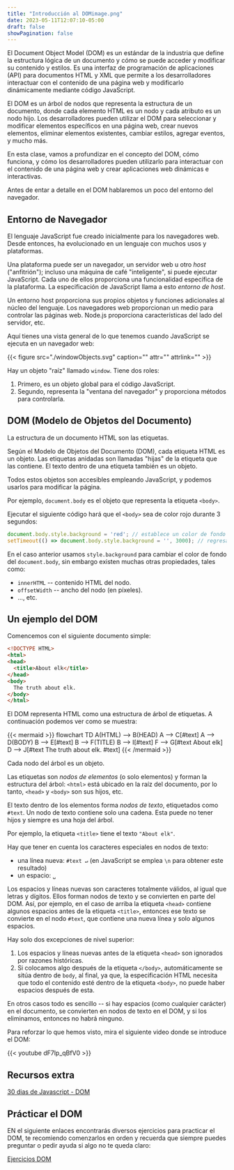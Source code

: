 ```yaml
---
title: "Introducción al DOMimage.png"
date: 2023-05-11T12:07:10-05:00
draft: false
showPagination: false
---
```



El Document Object Model (DOM) es un estándar de la industria que define la estructura lógica de un documento y cómo se puede acceder y modificar su contenido y estilos. Es una interfaz de programación de aplicaciones (API) para documentos HTML y XML que permite a los desarrolladores interactuar con el contenido de una página web y modificarlo dinámicamente mediante código JavaScript.

El DOM es un árbol de nodos que representa la estructura de un documento, donde cada elemento HTML es un nodo y cada atributo es un nodo hijo. Los desarrolladores pueden utilizar el DOM para seleccionar y modificar elementos específicos en una página web, crear nuevos elementos, eliminar elementos existentes, cambiar estilos, agregar eventos, y mucho más.

En esta clase, vamos a profundizar en el concepto del DOM, cómo funciona, y cómo los desarrolladores pueden utilizarlo para interactuar con el contenido de una página web y crear aplicaciones web dinámicas e interactivas.

Antes de entar a detalle en el DOM hablaremos un poco del entorno del navegador.

## Entorno de Navegador

El lenguaje JavaScript fue creado inicialmente para los navegadores web. Desde entonces, ha evolucionado en un lenguaje con muchos usos y plataformas.

Una plataforma puede ser un navegador, un servidor web u otro *host* ("anfitrión"); incluso una máquina de café "inteligente", si puede ejecutar JavaScript. Cada uno de ellos proporciona una funcionalidad específica de la plataforma. La especificación de JavaScript llama a esto *entorno de host*.

Un entorno host proporciona sus propios objetos y funciones adicionales al núcleo del lenguaje. Los navegadores web proporcionan un medio para controlar las páginas web. Node.js proporciona características del lado del servidor, etc.

Aquí tienes una vista general de lo que tenemos cuando JavaScript se ejecuta en un navegador web:

{{< figure src="./windowObjects.svg" caption="" attr="" attrlink="" >}}

Hay un objeto "raíz" llamado `window`. Tiene dos roles:

1. Primero, es un objeto global para el código JavaScript.
2. Segundo, representa la "ventana del navegador" y proporciona métodos para controlarla.

## DOM (Modelo de Objetos del Documento)

La estructura de un documento HTML son las etiquetas.

Según el Modelo de Objetos del Documento (DOM), cada etiqueta HTML es un objeto. Las etiquetas anidadas son llamadas "hijas" de la etiqueta que las contiene. El texto dentro de una etiqueta también es un objeto.

Todos estos objetos son accesibles empleando JavaScript, y podemos usarlos para modificar la página.

Por ejemplo, `document.body` es el objeto que representa la etiqueta `<body>`.

Ejecutar el siguiente código hará que el `<body>` sea de color rojo durante 3 segundos:

```js run
document.body.style.background = 'red'; // establece un color de fondo rojo
setTimeout(() => document.body.style.background = '', 3000); // regresa el color de fondo original despues de 3 segundos
```

En el caso anterior usamos `style.background` para cambiar el color de fondo del `document.body`, sin embargo existen muchas otras propiedades, tales como:

- `innerHTML` -- contenido HTML del nodo.
- `offsetWidth` -- ancho del nodo (en píxeles).
- ..., etc.

## Un ejemplo del DOM

Comencemos con el siguiente documento simple:

```html run no-beautify
<!DOCTYPE HTML>
<html>
<head>
  <title>About elk</title>
</head>
<body>
  The truth about elk.
</body>
</html>
```

El DOM representa HTML como una estructura de árbol de etiquetas. A continuación podemos ver como se muestra:

{{< mermaid >}}
flowchart TD
A(HTML) --> B(HEAD)
A --> C[#text]
A --> D(BODY)
B --> E[#text]
B --> F(TITLE)
B --> I[#text]
F --> G[#text About elk]
D --> J[#text The truth about elk. #text]
{{< /mermaid >}}
 
Cada nodo del árbol es un objeto.

Las etiquetas son *nodos de elementos* (o solo elementos) y forman la estructura del árbol: `<html>` está ubicado en la raíz del documento, por lo tanto, `<head>` y `<body>` son sus hijos, etc.

El texto dentro de los elementos forma *nodos de texto*, etiquetados como `#text`. Un nodo de texto contiene solo una cadena. Esta puede no tener hijos y siempre es una hoja del árbol.

Por ejemplo, la etiqueta `<title>` tiene el texto `"About elk"`.

Hay que tener en cuenta los caracteres especiales en nodos de texto:

- una línea nueva: `#text ↵` (en JavaScript se emplea `\n` para obtener este resultado)
- un espacio: `␣`

Los espacios y líneas nuevas son caracteres totalmente válidos, al igual que letras y dígitos. Ellos forman nodos de texto y se convierten en parte del DOM. Así, por ejemplo, en el caso de arriba la etiqueta `<head>` contiene algunos espacios antes de la etiqueta `<title>`, entonces ese texto se convierte en el nodo `#text`, que contiene una nueva línea y solo algunos espacios.

Hay solo dos excepciones de nivel superior:
1. Los espacios y líneas nuevas antes de la etiqueta `<head>` son ignorados por razones históricas.
2. Si colocamos algo después de la etiqueta `</body>`, automáticamente se sitúa dentro de `body`, al final, ya que, la especificación HTML necesita que todo el contenido esté dentro de la etiqueta `<body>`, no puede haber espacios después de esta.

En otros casos todo es sencillo -- si hay espacios (como cualquier carácter) en el documento, se convierten en nodos de texto en el DOM, y si los eliminamos, entonces no habrá ninguno.

Para reforzar lo que hemos visto, mira el siguiente video donde se introduce el DOM:

{{< youtube dF7lp_qBfV0 >}}

## Recursos extra

[30 dias de Javascript - DOM](https://github.com/Asabeneh/30-Days-Of-JavaScript/blob/master/Spanish/dia_21_DOM/dia_21_dom.md)

## Prácticar el DOM

EN el siguiente enlaces encontrarás diversos ejercicios para practicar el DOM, te recomiendo comenzarlos en orden y recuerda que siempre puedes preguntar o pedir ayuda si algo no te queda claro:

[Ejercicios DOM](https://jschallenger.com/javascript-dom-exercises)